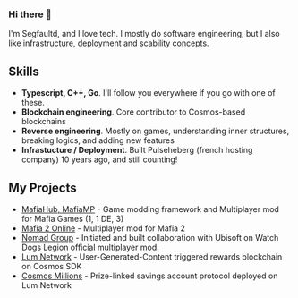 ### Hi there 👋

I'm Segfaultd, and I love tech. I mostly do software engineering, but I also like infrastructure, deployment and scability concepts.

## Skills

- **Typescript, C++, Go**. I'll follow you everywhere if you go with one of these.
- **Blockchain engineering**. Core contributor to Cosmos-based blockchains
- **Reverse engineering**. Mostly on games, understanding inner structures, breaking logics, and adding new features
- **Infrastucture / Deployment**. Built Pulseheberg (french hosting company) 10 years ago, and still counting!

## My Projects

-  [MafiaHub, MafiaMP](https://github.com/MafiaHub) - Game modding framework and Multiplayer mod for Mafia Games (1, 1 DE, 3)
-  [Mafia 2 Online](https://github.com/Mafia2Online) - Multiplayer mod for Mafia 2
-  [Nomad Group](https://www.nomad-group.net) - Initiated and built collaboration with Ubisoft on Watch Dogs Legion official multiplayer mod.
-  [Lum Network](https://github.com/lum-network) - User-Generated-Content triggered rewards blockchain on Cosmos SDK
-  [Cosmos Millions](https://cosmosmillions.com) - Prize-linked savings account protocol deployed on Lum Network

